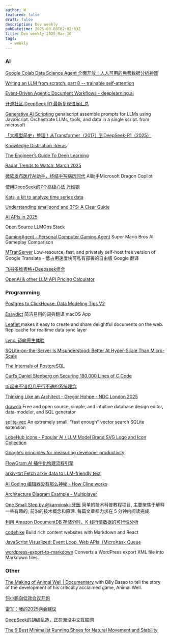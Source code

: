 ```yaml
---
author: W
featured: false
draft: false
description: Dev weekly
pubDatetime: 2025-03-08T02:02:03Z
title: Dev weekly 2025-Mar-10
tags:
  - weekly
---
```


### AI

[]()

[]()

[]()

[]()

[]()

[Google Colab Data Science Agent 全面开放！人人可用的免费数据分析神器](https://www.youtube.com/watch?v=8JLipnOkHMM)

[Writing an LLM from scratch, part 8 -- trainable self-attention](https://www.gilesthomas.com/2025/03/llm-from-scratch-8-trainable-self-attention)

[Event-Driven Agentic Document Workflows - deeplearning.ai](https://learn.deeplearning.ai/courses/event-driven-agentic-document-workflows/lesson/wxpss/introduction?courseName=event-driven-agentic-document-workflows)

[开源社区 DeepSeek R1 最新复现进展汇总](https://mp.weixin.qq.com/s?__biz=MzkxOTcxNjk2Mw%3D%3D&abtest_cookie=AAACAA%3D%3D&ascene=56&chksm=c0fe29a894a0e2d23fd82bc9c1d841302cf11dbc445c8acc8cb6df91c5a9aa63c40797c41569&clicktime=1741049393&countrycode=CN&devicetype=android-35&enterid=1741049393&exportkey=n_ChQIAhIQg86dXMt%2BBvUvURTc7EHy5xLjAQIE97dBBAEAAAAAAMsOEWUD%2B5UAAAAOpnltbLcz9gKNyK89dVj0PbO0K513FdSGAFbQ9KxNmrOpuDE7ezbgQ1unCj7HnwvvhaLscUPiWSfZGaAxqve%2FWrY7dV9NdNdmLGQs%2FukSsivQl0uHswIJu45SGR5LjqAUsBGdRQyXvMaz56Ebsunt4HPfDaOzA9PMoC0QuxWpD%2FE5NG7thAmIlY4tjmLC%2B%2BCMblfmmZkXxImD8sQ9cAYfYTSuVLCIfabk%2FfFBwbmh8FrDEyy%2Bf%2BbCstORH2dcWc23ugcQXy7BVvfYSg9G&fasttmpl_flag=0&fasttmpl_fullversion=7628364-zh_CN-zip&fasttmpl_type=0&finder_biz_enter_id=4&flutter_pos=16&idx=1&lang=zh_CN&mid=2247487115&nettype=WIFI&pass_ticket=%2BuQnBYkmfily57YlVXcskXM8I%2FjzdWenHPiDObLTG1EUanb2Vf1S0Bm7DGxSkBcB&ranksessionid=1741049322&realreporttime=1741049393884&scene=90&session_us=gh_f5e94d2fc37f&sessionid=1741047246&sn=19155e8d2bad24be14698a860f26e62a&subscene=93&version=2800385b&wx_header=3&xtrack=1)

[Generative AI Scripting](https://microsoft.github.io/genaiscript/) genaiscript assemble prompts for LLMs using JavaScript. Orchestrate LLMs, tools, and data in a single script. from microsoft

[「大模型简史」整理！从Transformer（2017）到DeepSeek-R1（2025）](https://mp.weixin.qq.com/s?__biz=MzIyNjM2MzQyNg%3D%3D&chksm=e87c062edf0b8f38b035864e3dffe2bedf7e7fa6abdd1472c9829abbbb06a53f7d6c5321d911&idx=1&mid=2247702371&scene=58&sn=cf5c5a47b5e7cb16840c826defe62a9d&subscene=0)

[Knowledge Distillation -keras](https://keras.io/examples/vision/knowledge_distillation/)

[The Engineer’s Guide To Deep Learning](https://www.interdb.jp/dl/)

[Radar Trends to Watch: March 2025](https://www.oreilly.com/radar/radar-trends-to-watch-march-2025/)

[微软发布医疗AI助手，终结手写病历时代](https://mp.weixin.qq.com/s?__biz=Mzg3Mzg5MjY3Nw%3D%3D&abtest_cookie=AAACAA%3D%3D&ascene=56&chksm=cf85c522d12f16cde01961f292fa9de24c9cb12ee03367ba845de57838f3b44e549a9b26b303&clicktime=1741047252&countrycode=CN&devicetype=android-35&enterid=1741047252&exportkey=n_ChQIAhIQGItt9JJPxkVvjdsHGEeSLxLjAQIE97dBBAEAAAAAABoOAa94cWIAAAAOpnltbLcz9gKNyK89dVj0eSwdPZ1rESxQOzngZQgPQaKFOR5d1PsD3GqaAwsmEwewqzgQhL8GGEWqcR8wZHDTNrXwhWZYHNWjW0HmvpSP2cvh6Gv5TXrAypMeD8NzCq%2Ff3oNKcKJPL89NUY3ujsLN%2BTLEzvLICd87z0AKohpnc%2Fb0KYTtPQJ7%2BgQTbghhoGYyPboxIXEkANHE8z8PBQEMexFxNBvVM8tuQx9m6MB%2BIDqNX6sFWKVjY2nv7O%2Fs8LQ%2BRhqmj7uyx45M1HQn&fasttmpl_flag=0&fasttmpl_fullversion=7628364-zh_CN-zip&fasttmpl_type=0&finder_biz_enter_id=4&flutter_pos=1&idx=1&lang=zh_CN&mid=2247518817&nettype=WIFI&pass_ticket=xR3ko7OJ1r8HhVMUq9uUx7Z6hQMwo6jzATvq61HL0kqFcYu1YSytwyo6d2SpUFYg&ranksessionid=1741047186&realreporttime=1741047252692&scene=90&session_us=gh_92a47dd34b3c&sessionid=1741047246&sn=f3a237018d2d6a50bd4b32a166903e5d&subscene=93&version=2800385b&wx_header=3&xtrack=1) AI助手Microsoft Dragon Copilot

[使用DeepSeek的7个高级心法 万维钢](https://mp.weixin.qq.com/s?__biz=MjM5NjAxOTU4MA%3D%3D&abtest_cookie=AAACAA%3D%3D&ascene=56&chksm=9196a928d0cb1006ddcf4b7a4047eb1e7e00a2ad98b0bafb46371e1f642ef6742d3c4e521f7f&clicktime=1741049242&countrycode=CN&devicetype=android-35&enterid=1741049242&exportkey=n_ChQIAhIQO7wRPyFl4xG5YDrwESapXBLjAQIE97dBBAEAAAAAAIxmAXeMKssAAAAOpnltbLcz9gKNyK89dVj0SQf8EcJ51hfkmdqua%2Bw8G6Hpi7xvXmzJqSfDIPB4KsAFGToYuGLXXGWN98R9XE%2BjOdzYi1plhXw7oLjCoY5qCdicyHrzjTG75lJx4ejk6ajqM2JGnrobhi%2F5ZsuCEC3m0guofHW%2B9zjRy6GHJxgOk3CWs4oCryJC%2FOkStkEXtZIIEOrfgGokmMbg3c9UHXqvurI%2BKes8nVIKmmhbNAaGhMk%2FMfDEe0wSAuLYh6DZE2Sw7gwVM72sfDdQo%2FhG&fasttmpl_flag=0&fasttmpl_fullversion=7628364-zh_CN-zip&fasttmpl_type=0&finder_biz_enter_id=4&flutter_pos=7&idx=1&lang=zh_CN&mid=3009349346&nettype=WIFI&pass_ticket=3HIoZ50Dm0tTTQ7IrCNR4rV5XdMQqFDMGOpyfrgIATNPelfoUKJzeSKgKmvJTU0Z&ranksessionid=1741049203&realreporttime=1741049242923&scene=90&session_us=gh_3ea2f8e78a9c&sessionid=1741047246&sn=86eb88b90aa6f5b2d0b0d9b5faf17601&subscene=93&version=2800385b&wx_header=3&xtrack=1)

[Kats, a kit to analyze time series data](https://github.com/facebookresearch/Kats)

[Understanding smallpond and 3FS: A Clear Guide](https://www.definite.app/blog/smallpond)

[AI APIs in 2025](https://www.builder.io/blog/ai-apis)

[Open Source LLMOps Stack](https://oss-llmops-stack.com/)

[GamingAgent - Personal Computer Gaming Agent](https://github.com/lmgame-org/GamingAgent) Super Mario Bros AI Gameplay Comparison

[MTranServer](https://github.com/xxnuo/MTranServer) Low-resource, fast, and privately self-host free version of Google Translate - 低占用速度快可私有部署的自由版 Google 翻译

[飞书多维表格+Deepseek组合](https://news.qq.com/rain/a/20250211A06F6F00?media_id=&suid=)

[OpenAI & other LLM API Pricing Calculator](https://yourgpt.ai/tools/openai-and-other-llm-api-pricing-calculator)

### Programming

[Postgres to ClickHouse: Data Modeling Tips V2](https://clickhouse.com/blog/postgres-to-clickhouse-data-modeling-tips-v2)

[Easydict](https://github.com/tisfeng/Easydict) 简洁易用的词典翻译 macOS App

[Leaflet ](https://github.com/hyperlink-academy/leaflet) makes it easy to create and share delightful documents on the web. Replicache for realtime data sync layer

[Lynx: 迈向原生体验](https://mp.weixin.qq.com/s?__biz=MzkxNDIzNTg4MA%3D%3D&abtest_cookie=AAACAA%3D%3D&ascene=56&chksm=c07413214baa9b46c4ab8fdbadd33dde8a881b91482b6551dc3dc595937480b56502373860ab&clicktime=1741179816&countrycode=CN&devicetype=android-35&enterid=1741179816&exportkey=n_ChQIAhIQi6xu%2BaFmDdzU%2BR3RQhbKuhLjAQIE97dBBAEAAAAAAEfxNLx0MoIAAAAOpnltbLcz9gKNyK89dVj0EuzkCWI4h1qINm1oW59XzDCrQFwI1LzJY%2F7Hdc6VeqpMc52DkmLRAkO%2FrvD7cu0kRtDcW91h0nCPuJ8V9CJn4N2PI4i%2FtgcaBDHf4dXegm8sQv6B%2BZMPxK6gx9VQ4MfQGjcUv%2FfxmT5j4JjwUQSO6gaN2Xf%2ByvezYE4sCPjomauSE937lyZH8Uw7LhLHbqZpwTGLsQYKx23zVjpazBkzXGD2HdlIhwruqrRSkFpboOsz5DxWioDz2ED8x2%2Fq&fasttmpl_flag=0&fasttmpl_fullversion=7630986-zh_CN-zip&fasttmpl_type=0&finder_biz_enter_id=4&flutter_pos=7&idx=1&lang=zh_CN&mid=2247489361&nettype=WIFI&pass_ticket=t30N%2BcXRoC4UozXkRrq22VL%2F8hwHPUGlQGRzW%2FoFwa4Zpz%2Fy%2BM2sEW47IxX6i4Zv&ranksessionid=1741179449&realreporttime=1741179816679&scene=90&session_us=gh_0dd794ecebdb&sessionid=1741179431&sn=98dd543a1131046b5efb4e84f58bcef3&subscene=93&version=2800385b&wx_header=3&xtrack=1)

[SQLite-on-the-Server Is Misunderstood: Better At Hyper-Scale Than Micro-Scale](https://rivet.gg/blog/2025-02-16-sqlite-on-the-server-is-misunderstood)

[The Internals of PostgreSQL](https://www.interdb.jp/pg/)

[Curl’s Daniel Stenberg on Securing 180,000 Lines of C Code](https://thenewstack.io/curls-daniel-stenberg-on-securing-180000-lines-of-c-code/)

[听起来不错但几乎行不通的系统理念](https://www.infoq.cn/article/W6SVuwh8XC88sIL9gMwt)

[Thinking Like an Architect - Gregor Hohpe - NDC London 2025](https://www.youtube.com/watch?v=xtxfrxf0mfE)

[drawdb](https://www.drawdb.app/) Free and open source, simple, and intuitive database design editor, data-modeler, and SQL generator

[sqlite-vec](https://github.com/asg017/sqlite-vec) An extremely small, "fast enough" vector search SQLite extension

[LobeHub Icons - Popular AI / LLM Model Brand SVG Logo and Icon Collection](https://icons.lobehub.com/)

[Google’s principles for measuring developer productivity](https://newsletter.getdx.com/p/googles-principles-for-measuring-developer-productivity)

[FlowGram.AI 插件化构建流程引擎](https://flowgram.ai/)

[arxiv-txt Fetch arxiv data to LLM-friendly text](https://github.com/jerpint/arxiv-txt)

[AI Coding 编辑器没有那么神秘 - How Cline works](https://www.nazha.co/posts/how-cline-works?s=09)

[Architecture Diagram Example - Multiplayer](https://www.figma.com/community/file/989634471195357925)

[One Small Step by @karminski-牙医](https://github.com/karminski/one-small-step) 简单的技术科普教程项目, 主要聚焦于解释一些有趣的, 前沿的技术概念和原理. 每篇文章都力求在 5 分钟内阅读完成.

[利用 Amazon DocumentDB 存储分时、K 线行情数据的可行性分析](https://aws.amazon.com/cn/blogs/china/feasibility-analysis-and-migration-solution-for-storing-time-division-and-k-line-quotes-data-with-amazon-documentdb/)

[codehike](https://codehike.org/) Build rich content websites with Markdown and React

[JavaScript Visualized: Event Loop, Web APIs, (Micro)task Queue](https://www.lydiahallie.com/blog/event-loop)

[wordpress-export-to-markdown](https://github.com/lonekorean/wordpress-export-to-markdown) Converts a WordPress export XML file into Markdown files.

### Other

[The Making of Animal Well | Documentary](https://www.youtube.com/watch?v=tffo3U4owwE) with Billy Basso to tell the story of the development of his critically acclaimed game, Animal Well.

[何小鹏向低效会议开炮](https://mp.weixin.qq.com/s?__biz=MjM5ODQ2MDIyMA%3D%3D&abtest_cookie=AAACAA%3D%3D&ascene=56&chksm=bf941f0bc13533fe9e9c9f6cce62f7fd526ce62cb2c102a5af37e606e74f1820a73faf7841db&clicktime=1741049321&countrycode=CN&devicetype=android-35&enterid=1741049321&exportkey=n_ChQIAhIQMxcSaXBmsvii7%2BhP30Q2oxLjAQIE97dBBAEAAAAAAP%2BYCcgj8kMAAAAOpnltbLcz9gKNyK89dVj0j9Syq4Yv6E0PiHTyKSGmaEtiksxKV04BnDFJ081%2Bw2d8QJHLIdhXJfqju3%2BhjsRa0wk4%2FXgzrXpgkkqQwozJWnY633eWT4semkn5I7i276%2FOjXH%2BVaKoOY4c559WBrt1RWhSr7uWOFrcPm%2BXnGwS1qqCZq6JR%2BCCyrxDCCFx0ZE2d0ubgj04FFwTEo331nW9WmDxt7vtLsoVRWmuiQ3Lx5DDeBnF5AekAVQTwXazJw05g%2FXK6q5zP9q4t%2FQJ&fasttmpl_flag=0&fasttmpl_fullversion=7628364-zh_CN-zip&fasttmpl_type=0&finder_biz_enter_id=4&flutter_pos=12&idx=1&lang=zh_CN&mid=2650731082&nettype=WIFI&pass_ticket=5S3eFEVofLaun7dg2GzqjqYPeSlg23kzngVquODCYgkuIXFzJm2hB7jdm4VnDEo4&ranksessionid=1741049309&realreporttime=1741049321364&scene=90&session_us=gh_672f4fa64015&sessionid=1741047246&sn=718cd22211dd4350f8d08081871d9e96&subscene=93&version=2800385b&wx_header=3&xtrack=1)

[雷军：我的2025两会建议](https://mp.weixin.qq.com/s?__biz=MjM5ODUxMjQ0MA%3D%3D&abtest_cookie=AAACAA%3D%3D&ascene=56&chksm=bcfb44ee5efff53b88fb5f8c26deb9c79da711dcca1b519c4843a4f7c4fd608d702f93391502&clicktime=1741056100&countrycode=CN&devicetype=android-35&enterid=1741056100&exportkey=n_ChQIAhIQbyTWDEfeXscxaEssDgrLAhLjAQIE97dBBAEAAAAAACbjEeQQts4AAAAOpnltbLcz9gKNyK89dVj0GNZi%2BfgKlS7EI%2BJwzuSXiwhUTUAnXbhwGidipCWSCZiyc89%2BuBztWdoWIelNgBiSl8ikFov8KT1GoDHRotLm%2BnjdT%2FDnD6jLmNlfC92jbvEBU6RR2N%2BMJu9TFvZ9nZpSqymtQVyELCae%2BD3a7lyil%2BUxSSBPkZuAr4iq8ZRgeDlSWB0muB1YRmJHI4UtFlYsuXNee4I3e0L%2FN0WG%2FwET63KpIKu%2FZjRKIEyhRPe%2FoMWbwwYe3Qrpv7bS8DRx&fasttmpl_flag=0&fasttmpl_fullversion=7628364-zh_CN-zip&fasttmpl_type=0&finder_biz_enter_id=4&flutter_pos=0&idx=1&lang=zh_CN&mid=2651580729&nettype=WIFI&pass_ticket=Mb0KrxliUNWLI4i7xelpAaxRv2zB8gv8bUiyDDkrqgsReYfxaOli0jSOctUnIkto&ranksessionid=1741056091&realreporttime=1741056100036&scene=90&session_us=gh_bb6b4cfdef72&sessionid=1741056098&sn=66978706bbe8033dfb204af3f9fdd548&subscene=93&utm_source=pocket_saves&version=2800385b&wx_header=3&xtrack=1)

[DeepSeek的胡编乱造，正在淹没中文互联网](https://mp.weixin.qq.com/s?__biz=MjM5NzY2OTE2MQ%3D%3D&abtest_cookie=AAACAA%3D%3D&ascene=56&chksm=bcc613c2b19f09524804f6f9c7536d3e5ce63b56f5d4b8183c81f5190117e56b4f0b9a7f9bf4&clicktime=1741145355&countrycode=CN&devicetype=android-35&enterid=1741145355&exportkey=n_ChQIAhIQnk%2BKt0ic9VhYCU5SdAcGyRLjAQIE97dBBAEAAAAAAOVTOEaOMY8AAAAOpnltbLcz9gKNyK89dVj0IEdxLSjKXmPPYH%2BDxe42ZTPhiGOeDN4i6otDgUsLtMbiIF018%2BBUOfEvF%2BH3kB%2BHANdbHEmyj9pKc1%2BNjW4%2FNvX0ImYiVchHwf17d%2B35JPcdsRl4IZxQm8Nhuovks5ABYB1YQBc5wB%2BJ%2BjFzGN2xrq1nTFkjtY101CCOrdpD7C67qmvgW9Gnqmk53p%2B3OptfzFClmBP71WK9jKIIYvL6nojy2%2BCMVFx24v%2BV0P70udXfO2hOV7oddI8vjlV9&fasttmpl_flag=0&fasttmpl_fullversion=7629808-zh_CN-zip&fasttmpl_type=0&finder_biz_enter_id=4&flutter_pos=0&idx=1&lang=zh_CN&mid=2652251253&nettype=WIFI&pass_ticket=0J%2Bem7tvjaNYx9WtImNNnvaiy5TUDC2VIn4jZefdR5IGvJz0qDnkkX9sMqNLP2VH&ranksessionid=1741145317&realreporttime=1741145355331&scene=90&session_us=gh_52b5e7edb975&sessionid=1741145352&sn=bac1c5a4557a6eacbfe70a6becc8586a&subscene=93&version=2800385b&wx_header=3&xtrack=1)

[The 9 Best Minimalist Running Shoes for Natural Movement and Stability](https://www.runnersworld.com/gear/a22144396/best-minimalist-running-shoes/)

[]()

[]()

[]()

[]()

[]()

[]()

[]()

[]()

[]()

[]()

[]()

[]()

[]()

[]()

[]()

[]()

[]()

[]()

[]()

[]()

[]()

[]()

[]()

[]()

[]()

[]()

[]()

[]()

[]()

[]()

[]()

[]()

[]()

[]()

[]()

[]()

[]()

[]()

[]()

[]()

[]()

[]()

[]()

[]()

[]()

[]()

[]()

[]()

[]()

[]()

[]()

[]()

[]()

[]()

[]()

[]()

[]()

[]()

[]()

[]()

[]()

[]()

[]()

[]()

[]()

[]()

[]()

[]()

[]()

[]()

[]()

[]()

[]()

[]()

[]()

[]()

[]()

[]()

[]()

[]()

[]()

[]()

[]()
